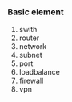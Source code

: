 ### Basic element

1. swith
2. router
3. network
4. subnet
5. port
6. loadbalance
7. firewall
8. vpn
